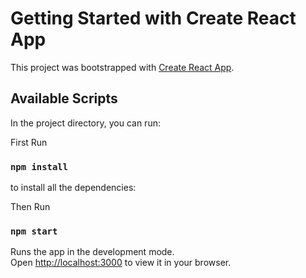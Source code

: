 # Getting Started with Create React App

This project was bootstrapped with [Create React App](https://github.com/facebook/create-react-app).

## Available Scripts

In the project directory, you can run:

First Run
### `npm install`
to install all the dependencies:

Then Run

### `npm start`

Runs the app in the development mode.\
Open [http://localhost:3000](http://localhost:3000) to view it in your browser.
